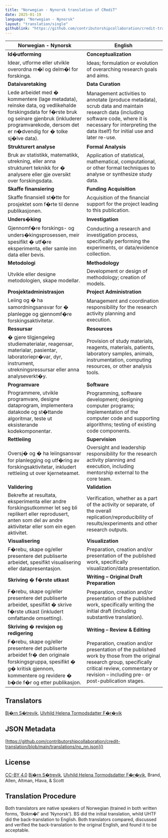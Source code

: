 ```yaml
---
title: "Norwegian - Nynorsk translation of CRediT"
date: 2025-01-19
language: "Norwegian - Nynorsk"
layout: "translation/single"
githublink: "https://github.com/contributorshipcollaboration/credit-translation/blob/main/translations/no_nn.json"
---
```


| Norwegian - Nynorsk | English |
| --- | --- |
| **Id�utforming** | **Conceptualization** |
| Idear, utforme eller utvikle overordna m�l og delm�l for forskinga. | Ideas; formulation or evolution of overarching research goals and aims. |
| **Dataivaretaking** | **Data Curation** |
| Lede arbeidet med � kommentere (lage metadata), reinske data, og vedlikehalde forskingsdata for f�rste bruk og seinare gjenbruk (inkluderer programvarekode, dersom det er n�dvendig for � tolke sj�lve data). | Management activities to annotate (produce metadata), scrub data and maintain research data (including software code, where it is necessary for interpreting the data itself) for initial use and later re-use. |
| **Strukturert analyse** | **Formal Analysis** |
| Bruk av statistikk, matematikk, utrekning, eller anna strukturert teknikk for � analysere eller gje oversikt over forskingsdata. | Application of statistical, mathematical, computational, or other formal techniques to analyse or synthesize study data. |
| **Skaffe finansiering** | **Funding Acquisition** |
| Skaffe finansiell st�tte for prosjektet som f�rte til denne publikasjonen. | Acquisition of the financial support for the project leading to this publication. |
| **Unders�king** | **Investigation** |
| Gjennomf�re forskings- og unders�kingsprosessen, meir spesifikt � utf�re eksperimenta, eller samle inn data eller bevis. | Conducting a research and investigation process, specifically performing the experiments, or data/evidence collection. |
| **Metodologi** | **Methodology** |
| Utvikle eller designe metodologien, skape modellar. | Development or design of methodology; creation of models. |
| **Prosjektadministrasjon** | **Project Administration** |
| Leiing og � ha samordningsansvar for � planlegge og gjennomf�re forskingsaktivitetar. | Management and coordination responsibility for the research activity planning and execution. |
| **Ressursar** | **Resources** |
| � gjere tilgjengeleg studiematerialar, reagensar, materialar, pasientar, laboratoriepr�var, dyr, instrument, utrekningsressursar eller anna analyseverkt�y. | Provision of study materials, reagents, materials, patients, laboratory samples, animals, instrumentation, computing resources, or other analysis tools. |
| **Programvare** | **Software** |
| Programmere, utvikle programvare, designe dataprogram, implementera datakode og st�ttande algoritmar, teste ut eksisterande kodekomponentar. | Programming, software development; designing computer programs; implementation of the computer code and supporting algorithms; testing of existing code components. |
| **Rettleiing** | **Supervision** |
| Oversj� og � ha leiingsansvar for planlegging og utf�ring av forskingsaktivitetar, inkludert rettleiing ut over kjerneteamet. | Oversight and leadership responsibility for the research activity planning and execution, including mentorship external to the core team. |
| **Validering** | **Validation** |
| Bekrefte at resultata, eksperimenta eller andre forskingsutkommer let seg bli replikert eller reprodusert, anten som del av andre aktivitetar eller som ein egen aktivitet. | Verification, whether as a part of the activity or separate, of the overall replication/reproducibility of results/experiments and other research outputs. |
| **Visualisering** | **Visualization** |
| F�rebu, skape og/eller presentere det publiserte arbeidet, spesifikt visualisering eller datapresentasjon. | Preparation, creation and/or presentation of the published work, specifically visualization/data presentation. |
| **Skriving � f�rste utkast** | **Writing – Original Draft Preparation** |
| F�rebu, skape og/eller presentere det publiserte arbeidet, spesifikt � skrive f�rste utkast (inkludert omfattande omsetting). | Preparation, creation and/or presentation of the published work, specifically writing the initial draft (including substantive translation). |
| **Skriving � revisjon og redigering** | **Writing – Review & Editing** |
| F�rebu, skape og/eller presentere det publiserte arbeidet fr� den originale forskingsgruppa, spesifikt � g� kritisk gjennom, kommentere og revidere � b�de f�r og etter publikasjon. | Preparation, creation and/or presentation of the published work by those from the original research group, specifically critical review, commentary or revision – including pre- or post-publication stages. |

## Translators

[Bj�rn  S�trevik](https://orcid.org/0000-0002-9367-6987), [Ulvhild Helena Tormodsdatter F�r�vik](https://orcid.org/0009-0000-6460-6245)

## JSON Metadata

[https://github.com/contributorshipcollaboration/credit-translation/blob/main/translations/no_nn.json]()

## License

[CC-BY 4.0](https://creativecommons.org/licenses/by/4.0/) [Bj�rn  S�trevik](https://orcid.org/0000-0002-9367-6987), [Ulvhild Helena Tormodsdatter F�r�vik](https://orcid.org/0009-0000-6460-6245), Brand, Allen, Altman, Hlava, & Scott

## Translation Procedure

Both translators are native speakers of Norwegian (trained in both written forms, 'Bokm�l' and 'Nynorsk'). BS did the initial translation, whild UHTF did the back-translation to English. Both translators compared, discussed and verified the back-translation to the original English, and found it to be acceptable.